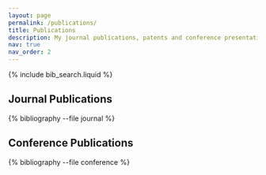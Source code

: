 ```yaml
---
layout: page
permalink: /publications/
title: Publications
description: My journal publications, patents and conference presentations
nav: true
nav_order: 2
---
```


<!-- _pages/publications.md -->

<!-- Bibsearch Feature -->

{% include bib_search.liquid %}

<div class="publications">

## Journal Publications

{% bibliography --file journal %}


## Conference Publications

{% bibliography --file conference %}

</div>
